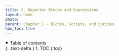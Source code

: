 ```yaml
---
title: C. Reporter Blocks and Expressions
layout: home
photo: 
parent: Chapter 1 - Blocks, Scripts, and Sprites
has_toc: true
---
```

<details open markdown="block">
  <summary>
    Table of contents
  </summary>
  {: .text-delta }
1. TOC
{:toc}
</details>



